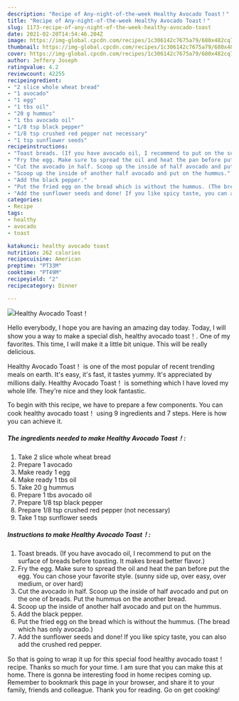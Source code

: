```yaml
---
description: "Recipe of Any-night-of-the-week Healthy Avocado Toast！"
title: "Recipe of Any-night-of-the-week Healthy Avocado Toast！"
slug: 1173-recipe-of-any-night-of-the-week-healthy-avocado-toast
date: 2021-02-20T14:54:46.204Z
image: https://img-global.cpcdn.com/recipes/1c306142c7675a79/680x482cq70/healthy-avocado-toast-recipe-main-photo.jpg
thumbnail: https://img-global.cpcdn.com/recipes/1c306142c7675a79/680x482cq70/healthy-avocado-toast-recipe-main-photo.jpg
cover: https://img-global.cpcdn.com/recipes/1c306142c7675a79/680x482cq70/healthy-avocado-toast-recipe-main-photo.jpg
author: Jeffery Joseph
ratingvalue: 4.2
reviewcount: 42255
recipeingredient:
- "2 slice whole wheat bread"
- "1 avocado"
- "1 egg"
- "1 tbs oil"
- "20 g hummus"
- "1 tbs avocado oil"
- "1/8 tsp black pepper"
- "1/8 tsp crushed red pepper not necessary"
- "1 tsp sunflower seeds"
recipeinstructions:
- "Toast breads. (If you have avocado oil, I recommend to put on the surface of breads before toasting. It makes bread better flavor.)"
- "Fry the egg. Make sure to spread the oil and heat the pan before put the egg. You can chose your favorite style. (sunny side up, over easy, over medium, or over hard)"
- "Cut the avocado in half. Scoop up the inside of half avocado and put on the one of breads. Put the hummus on the another bread."
- "Scoop up the inside of another half avocado and put on the hummus."
- "Add the black pepper."
- "Put the fried egg on the bread which is without the hummus. (The bread which has only avocado.)"
- "Add the sunflower seeds and done! If you like spicy taste, you can also add the crushed red pepper."
categories:
- Recipe
tags:
- healthy
- avocado
- toast

katakunci: healthy avocado toast 
nutrition: 262 calories
recipecuisine: American
preptime: "PT33M"
cooktime: "PT49M"
recipeyield: "2"
recipecategory: Dinner

---
```



![Healthy Avocado Toast！](https://img-global.cpcdn.com/recipes/1c306142c7675a79/680x482cq70/healthy-avocado-toast-recipe-main-photo.jpg)

Hello everybody, I hope you are having an amazing day today. Today, I will show you a way to make a special dish, healthy avocado toast！. One of my favorites. This time, I will make it a little bit unique. This will be really delicious.



Healthy Avocado Toast！ is one of the most popular of recent trending meals on earth. It's easy, it's fast, it tastes yummy. It's appreciated by millions daily. Healthy Avocado Toast！ is something which I have loved my whole life. They're nice and they look fantastic.


To begin with this recipe, we have to prepare a few components. You can cook healthy avocado toast！ using 9 ingredients and 7 steps. Here is how you can achieve it.

<!--inarticleads1-->

##### The ingredients needed to make Healthy Avocado Toast！:

1. Take 2 slice whole wheat bread
1. Prepare 1 avocado
1. Make ready 1 egg
1. Make ready 1 tbs oil
1. Take 20 g hummus
1. Prepare 1 tbs avocado oil
1. Prepare 1/8 tsp black pepper
1. Prepare 1/8 tsp crushed red pepper (not necessary)
1. Take 1 tsp sunflower seeds




<!--inarticleads2-->

##### Instructions to make Healthy Avocado Toast！:

1. Toast breads. (If you have avocado oil, I recommend to put on the surface of breads before toasting. It makes bread better flavor.)
1. Fry the egg. Make sure to spread the oil and heat the pan before put the egg. You can chose your favorite style. (sunny side up, over easy, over medium, or over hard)
1. Cut the avocado in half. Scoop up the inside of half avocado and put on the one of breads. Put the hummus on the another bread.
1. Scoop up the inside of another half avocado and put on the hummus.
1. Add the black pepper.
1. Put the fried egg on the bread which is without the hummus. (The bread which has only avocado.)
1. Add the sunflower seeds and done! If you like spicy taste, you can also add the crushed red pepper.




So that is going to wrap it up for this special food healthy avocado toast！ recipe. Thanks so much for your time. I am sure that you can make this at home. There is gonna be interesting food in home recipes coming up. Remember to bookmark this page in your browser, and share it to your family, friends and colleague. Thank you for reading. Go on get cooking!
